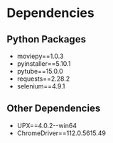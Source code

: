 # Dependencies
## Python Packages
- moviepy==1.0.3
- pyinstaller==5.10.1
- pytube==15.0.0
- requests==2.28.2
- selenium==4.9.1
## Other Dependencies
- UPX==4.0.2--win64
- ChromeDriver==112.0.5615.49